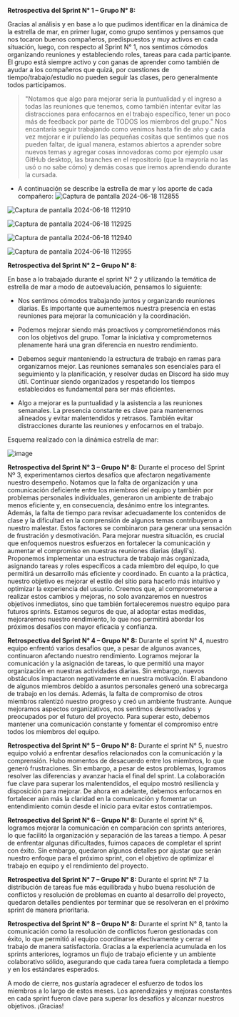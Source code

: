 **Retrospectiva del Sprint N° 1 – Grupo N° 8:**

Gracias al análisis y en base a lo que pudimos identificar en la dinámica de la estrella de mar, en primer lugar, como grupo sentimos y pensamos que nos tocaron buenos compañeros, predispuestos y muy activos en cada situación, luego, con respecto al Sprint N° 1, nos sentimos cómodos organizando reuniones y estableciendo roles, tareas para cada participante.
El grupo está siempre activo y con ganas de aprender como también de ayudar a los compañeros que quizá, por cuestiones de tiempo/trabajo/estudio no pueden seguir las clases, pero generalmente todos participamos.
>"Notamos que algo para mejorar seria la puntualidad y el ingreso a todas las reuniones que tenemos, como también intentar evitar las distracciones para enfocarnos en el trabajo específico, tener un poco más de feedback por parte de TODOS los miembros del grupo."
Nos encantaría seguir trabajando como venimos hasta fin de año y cada vez mejorar e ir puliendo las pequeñas cositas que sentimos que nos pueden faltar, de igual manera, estamos abiertos a aprender sobre nuevos temas y agregar cosas innovadoras como por ejemplo usar GitHub desktop, las branches en el repositorio (que la mayoría no las usó o no sabe cómo) y demás cosas que iremos aprendiendo durante la cursada.

- A continuación se describe la estrella de mar y los aporte de cada compañero: 
![Captura de pantalla 2024-06-18 112855](https://github.com/GabrielaBaldissone/grupo_8_esenciana/assets/113806247/0a2ede06-27ae-491a-97a1-4c7b50d81421)

![Captura de pantalla 2024-06-18 112910](https://github.com/GabrielaBaldissone/grupo_8_esenciana/assets/113806247/c780b79a-b2cc-4bb1-976f-0240f759832d)

![Captura de pantalla 2024-06-18 112925](https://github.com/GabrielaBaldissone/grupo_8_esenciana/assets/113806247/ac996c60-795d-40bc-ad7f-4d4151f08464)

![Captura de pantalla 2024-06-18 112940](https://github.com/GabrielaBaldissone/grupo_8_esenciana/assets/113806247/e8ea77e4-fec8-434e-a715-b6b698e85275)

![Captura de pantalla 2024-06-18 112955](https://github.com/GabrielaBaldissone/grupo_8_esenciana/assets/113806247/1bf8da51-5b78-45b5-9af9-26232d2398eb)


**Retrospectiva del Sprint N° 2 – Grupo N° 8:**

En base a lo trabajado durante el sprint N° 2 y utilizando la temática de estrella de mar a modo de autoevaluación, pensamos lo siguiente:

- Nos sentimos cómodos trabajando juntos y organizando reuniones diarias. Es importante que aumentemos nuestra presencia en estas reuniones para mejorar la comunicación y la coordinación.
- Podemos mejorar siendo más proactivos y comprometiéndonos más con los objetivos del grupo. Tomar la iniciativa y comprometernos plenamente hará una gran diferencia en nuestro rendimiento.
- Debemos seguir manteniendo la estructura de trabajo en ramas para organizarnos mejor. Las reuniones semanales son esenciales para el seguimiento y la planificación, y resolver dudas en Discord ha sido muy útil. Continuar siendo organizados y respetando los tiempos establecidos es fundamental para ser más eficientes.

- Algo a mejorar es la puntualidad y la asistencia a las reuniones semanales. La presencia constante es clave para mantenernos alineados y evitar malentendidos y retrasos. También evitar distracciones durante las reuniones y enfocarnos en el trabajo.

Esquema realizado con la dinámica estrella de mar:

![image](https://github.com/user-attachments/assets/584e0be6-3715-4572-b312-332278167f23)

**Retrospectiva del Sprint N° 3 – Grupo N° 8:**
Durante el proceso del Sprint Nº 3, experimentamos ciertos desafíos que afectaron negativamente nuestro desempeño. Notamos que la falta de organización y una comunicación deficiente entre los miembros del equipo y también por problemas personales individuales, generaron un ambiente de trabajo menos eficiente y, en consecuencia, desánimo entre los integrantes.
Además, la falta de tiempo para revisar adecuadamente los contenidos de clase y la dificultad en la comprensión de algunos temas contribuyeron a nuestro malestar. Estos factores se combinaron para generar una sensación de frustración y desmotivación.
Para mejorar nuestra situación, es crucial que enfoquemos nuestros esfuerzos en fortalecer la comunicación y aumentar el compromiso en nuestras reuniones diarias (dayli's). Proponemos implementar una estructura de trabajo más organizada, asignando tareas y roles específicos a cada miembro del equipo, lo que permitirá un desarrollo más eficiente y coordinado.
En cuanto a la práctica, nuestro objetivo es mejorar el estilo del sitio para hacerlo más intuitivo y optimizar la experiencia del usuario. Creemos que, al comprometerse a realizar estos cambios y mejoras, no solo avanzaremos en nuestros objetivos inmediatos, sino que también fortaleceremos nuestro equipo para futuros sprints.
Estamos seguros de que, al adoptar estas medidas, mejoraremos nuestro rendimiento, lo que nos permitirá abordar los próximos desafíos con mayor eficacia y confianza.	 

**Retrospectiva del Sprint N° 4 – Grupo N° 8:**
Durante el sprint N° 4, nuestro equipo enfrentó varios desafíos que, a pesar de algunos avances, continuaron afectando nuestro rendimiento. Logramos mejorar la comunicación y la asignación de tareas, lo que permitió una mayor organización en nuestras actividades diarias. Sin embargo, nuevos obstáculos impactaron negativamente en nuestra motivación. El abandono de algunos miembros debido a asuntos personales generó una sobrecarga de trabajo en los demás. Además, la falta de compromiso de otros miembros ralentizó nuestro progreso y creó un ambiente frustrante. Aunque mejoramos aspectos organizativos, nos sentimos desmotivados y preocupados por el futuro del proyecto. Para superar esto, debemos mantener una comunicación constante y fomentar el compromiso entre todos los miembros del equipo.

**Retrospectiva del Sprint N° 5 – Grupo N° 8:**
Durante el sprint N° 5, nuestro equipo volvió a enfrentar desafíos relacionados con la comunicación y la comprensión. Hubo momentos de desacuerdo entre los miembros, lo que generó frustraciones. Sin embargo, a pesar de estos problemas, logramos resolver las diferencias y avanzar hacia el final del sprint. La colaboración fue clave para superar los malentendidos, el equipo mostró resiliencia y disposición para mejorar. De ahora en adelante, debemos enfocarnos en fortalecer aún más la claridad en la comunicación y fomentar un entendimiento común desde el inicio para evitar estos contratiempos.

**Retrospectiva del Sprint N° 6 – Grupo N° 8:**
Durante el sprint N° 6, logramos mejorar la comunicación en comparación con sprints anteriores, lo que facilitó la organización y separación de las tareas a tiempo. A pesar de enfrentar algunas dificultades, fuimos capaces de completar el sprint con éxito. Sin embargo, quedaron algunos detalles por ajustar que serán nuestro enfoque para el próximo sprint, con el objetivo de optimizar el trabajo en equipo y el rendimiento del proyecto.

**Retrospectiva del Sprint N° 7 – Grupo N° 8:**
Durante el sprint Nº 7 la distribución de tareas fue más equilibrada y hubo buena resolución de conflictos y resolución de problemas en cuanto al desarrollo del proyecto, quedaron detalles pendientes por terminar que se resolveran en el próximo sprint de manera prioritaria.

**Retrospectiva del Sprint N° 8 – Grupo N° 8:**
Durante el sprint N° 8, tanto la comunicación como la resolución de conflictos fueron gestionadas con éxito, lo que permitió al equipo coordinarse efectivamente y cerrar el trabajo de manera satisfactoria. Gracias a la experiencia acumulada en los sprints anteriores, logramos un flujo de trabajo eficiente y un ambiente colaborativo sólido, asegurando que cada tarea fuera completada a tiempo y en los estándares esperados.

A modo de cierre, nos gustaría agradecer el esfuerzo de todos los miembros a lo largo de estos meses. Los aprendizajes y mejoras constantes en cada sprint fueron clave para superar los desafíos y alcanzar nuestros objetivos. ¡Gracias!